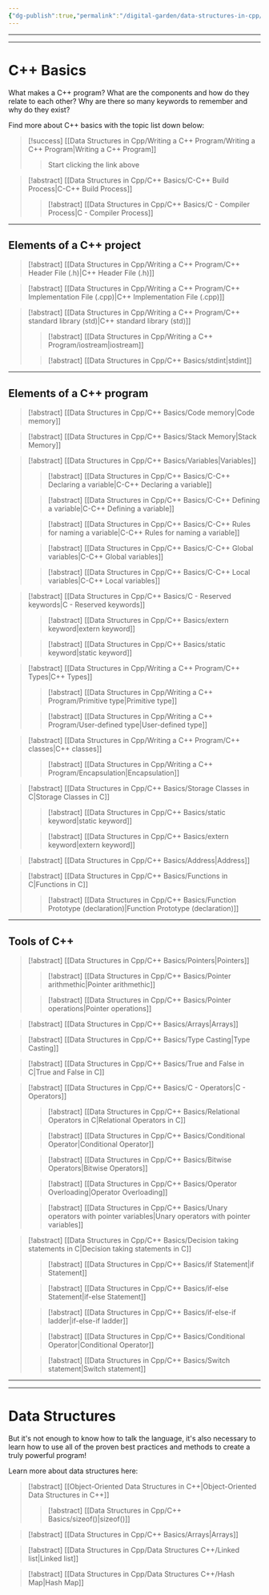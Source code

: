 ```yaml
---
{"dg-publish":true,"permalink":"/digital-garden/data-structures-in-cpp/"}
---
```


---
---
# C++ Basics

What makes a C++ program? What are the components and how do they relate to each other? Why are there so many keywords to remember and why do they exist?

Find more about C++ basics with the topic list down below:

> [!success] [[Data Structures in Cpp/Writing a C++ Program/Writing a C++ Program\|Writing a C++ Program]]
>   > Start clicking the link above 

> [!abstract] [[Data Structures in Cpp/C++ Basics/C-C++ Build Process\|C-C++ Build Process]]
>   >[!abstract]  [[Data Structures in Cpp/C++ Basics/C - Compiler Process\|C - Compiler Process]]

---
## Elements of a C++ project

> [!abstract]  [[Data Structures in Cpp/Writing a C++ Program/C++ Header File (.h)\|C++ Header File (.h)]]

> [!abstract] [[Data Structures in Cpp/Writing a C++ Program/C++ Implementation File (.cpp)\|C++ Implementation File (.cpp)]]

> [!abstract] [[Data Structures in Cpp/Writing a C++ Program/C++ standard library (std)\|C++ standard library (std)]]
>   >[!abstract] [[Data Structures in Cpp/Writing a C++ Program/iostream\|iostream]]
>   
>   >[!abstract] [[Data Structures in Cpp/C++ Basics/stdint\|stdint]]

---
## Elements of a C++ program

> [!abstract] [[Data Structures in Cpp/C++ Basics/Code memory\|Code memory]]

> [!abstract] [[Data Structures in Cpp/C++ Basics/Stack Memory\|Stack Memory]]

> [!abstract] [[Data Structures in Cpp/C++ Basics/Variables\|Variables]]
>   >[!abstract]  [[Data Structures in Cpp/C++ Basics/C-C++ Declaring a variable\|C-C++ Declaring a variable]]
>   
>   >[!abstract]  [[Data Structures in Cpp/C++ Basics/C-C++ Defining a variable\|C-C++ Defining a variable]]
>  
>   >[!abstract] [[Data Structures in Cpp/C++ Basics/C-C++ Rules for naming a variable\|C-C++ Rules for naming a variable]]
>   
>   >[!abstract] [[Data Structures in Cpp/C++ Basics/C-C++ Global variables\|C-C++ Global variables]]
>   
>   >[!abstract] [[Data Structures in Cpp/C++ Basics/C-C++ Local variables\|C-C++ Local variables]]

> [!abstract] [[Data Structures in Cpp/C++ Basics/C - Reserved keywords\|C - Reserved keywords]]
>   >[!abstract] [[Data Structures in Cpp/C++ Basics/extern keyword\|extern keyword]]
>   
>   >[!abstract] [[Data Structures in Cpp/C++ Basics/static keyword\|static keyword]]

> [!abstract] [[Data Structures in Cpp/Writing a C++ Program/C++ Types\|C++ Types]]
> 
> >[!abstract] [[Data Structures in Cpp/Writing a C++ Program/Primitive type\|Primitive type]]
> 
>   >[!abstract] [[Data Structures in Cpp/Writing a C++ Program/User-defined type\|User-defined type]]

> [!abstract] [[Data Structures in Cpp/Writing a C++ Program/C++ classes\|C++ classes]]
>   >[!abstract]  [[Data Structures in Cpp/Writing a C++ Program/Encapsulation\|Encapsulation]]

> [!abstract] [[Data Structures in Cpp/C++ Basics/Storage Classes in C\|Storage Classes in C]]
>   >[!abstract]  [[Data Structures in Cpp/C++ Basics/static keyword\|static keyword]]
>   
>   >[!abstract]  [[Data Structures in Cpp/C++ Basics/extern keyword\|extern keyword]]

> [!abstract] [[Data Structures in Cpp/C++ Basics/Address\|Address]]

> [!abstract] [[Data Structures in Cpp/C++ Basics/Functions in C\|Functions in C]]
>   >[!abstract] [[Data Structures in Cpp/C++ Basics/Function Prototype (declaration)\|Function Prototype (declaration)]]

---
## Tools of C++

> [!abstract] [[Data Structures in Cpp/C++ Basics/Pointers\|Pointers]]
>   >[!abstract]  [[Data Structures in Cpp/C++ Basics/Pointer arithmethic\|Pointer arithmethic]]
>   
>   > [!abstract]  [[Data Structures in Cpp/C++ Basics/Pointer operations\|Pointer operations]]

> [!abstract] [[Data Structures in Cpp/C++ Basics/Arrays\|Arrays]]

> [!abstract] [[Data Structures in Cpp/C++ Basics/Type Casting\|Type Casting]]

> [!abstract] [[Data Structures in Cpp/C++ Basics/True and False in C\|True and False in C]]

> [!abstract] [[Data Structures in Cpp/C++ Basics/C - Operators\|C - Operators]]
> >[!abstract]  [[Data Structures in Cpp/C++ Basics/Relational Operators in C\|Relational Operators in C]]
> 
>   >[!abstract]  [[Data Structures in Cpp/C++ Basics/Conditional Operator\|Conditional Operator]]
>   
>   > [!abstract]  [[Data Structures in Cpp/C++ Basics/Bitwise Operators\|Bitwise Operators]]
>   
>   > [!abstract]  [[Data Structures in Cpp/C++ Basics/Operator Overloading\|Operator Overloading]]
>   
> > [!abstract]  [[Data Structures in Cpp/C++ Basics/Unary operators with pointer variables\|Unary operators with pointer variables]]

> [!abstract] [[Data Structures in Cpp/C++ Basics/Decision taking statements  in C\|Decision taking statements  in C]]
>   >[!abstract]  [[Data Structures in Cpp/C++ Basics/if Statement\|if Statement]]
>   
>   >[!abstract]  [[Data Structures in Cpp/C++ Basics/if-else Statement\|if-else Statement]]
>  
>   >[!abstract] [[Data Structures in Cpp/C++ Basics/if-else-if ladder\|if-else-if ladder]]
>   
>   >[!abstract] [[Data Structures in Cpp/C++ Basics/Conditional Operator\|Conditional Operator]]
>   
>   >[!abstract] [[Data Structures in Cpp/C++ Basics/Switch statement\|Switch statement]]

---
---

# Data Structures

But it's not enough to know how to talk the language, it's also necessary to learn how to use all of the proven best practices and methods to create a truly powerful program!

Learn more about data structures here:

> [!abstract] [[Object-Oriented Data Structures in C++\|Object-Oriented Data Structures in C++]]
>    >[!abstract]  [[Data Structures in Cpp/C++ Basics/sizeof()\|sizeof()]]

> [!abstract] [[Data Structures in Cpp/C++ Basics/Arrays\|Arrays]]

> [!abstract] [[Data Structures in Cpp/Data Structures C++/Linked list\|Linked list]]

> [!abstract] [[Data Structures in Cpp/Data Structures C++/Hash Map\|Hash Map]]